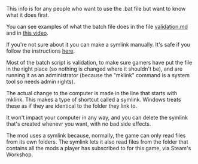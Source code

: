 This info is for any people who want to use the .bat file but want to know what it does first.

You can see examples of what the batch file does in the file [validation.md](validation.md) and in [this video](https://youtu.be/2Wdphu0VGEc).

If you're not sure about it you can make a symlink manually. It's safe if you follow the instructions [here](symlink.md).

Most of the batch script is validation, to make sure gamers have put the file in the right place (so nothing is changed where it shouldn't be), and are running it as an administrator (because the "mklink" command is a system tool so needs admin rights).

The actual change to the computer is made in the line that starts with mklink. This makes a type of shortcut called a symlink. Windows treats these as if they are identical to the folder they link to.

It won't impact your computer in any way, and you can delete the symlink that's created whenevr you want, with no bad side effects.

The mod uses a symlink because, normally, the game can only read files from its own folders. The symlink lets it also read files from the folder that contains all the mods a player has subscribed to for this game, via Steam's Workshop.
